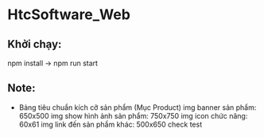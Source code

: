 # HtcSoftware_Web

## Khởi chạy:

npm install -> npm run start

## Note:

-   Bảng tiêu chuẩn kích cỡ sản phẩm (Mục Product)
    img banner sản phẩm: 650x500
    img show hình ảnh sản phẩm: 750x750
    img icon chức năng: 60x61
    img link đến sản phẩm khác: 500x650
    check test
